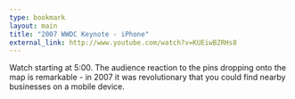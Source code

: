 ```yaml
---
type: bookmark
layout: main
title: "2007 WWDC Keynote - iPhone"
external_link: http://www.youtube.com/watch?v=KUEiwBZRHs8
---
```

Watch starting at 5:00. The audience reaction to the pins dropping onto the
map is remarkable - in 2007 it was revolutionary that you could find nearby
businesses on a mobile device.

